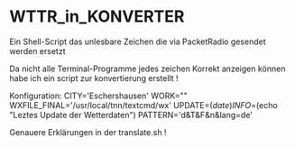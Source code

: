 # WTTR_in_KONVERTER
Ein Shell-Script das unlesbare Zeichen die via PacketRadio gesendet werden ersetzt

Da nicht alle Terminal-Programme jedes zeichen Korrekt anzeigen können habe ich ein script zur konvertierung erstellt !

Konfiguration:
	CITY='Eschershausen'
	WORK=""
	WXFILE_FINAL='/usr/local/tnn/textcmd/wx'
	UPDATE=$(date)
	INFO=$(echo "Leztes Update der Wetterdaten")
  PATTERN='d&T&F&n&lang=de'

  Genauere Erklärungen in der translate.sh !

